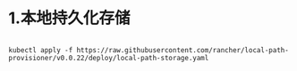 # 1.本地持久化存储
```shell

kubectl apply -f https://raw.githubusercontent.com/rancher/local-path-provisioner/v0.0.22/deploy/local-path-storage.yaml
```
```yaml

```